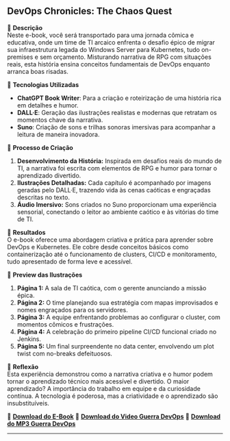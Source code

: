 ## **DevOps Chronicles: The Chaos Quest**

🌌 **Descrição**  
Neste e-book, você será transportado para uma jornada cômica e educativa, onde um time de TI arcaico enfrenta o desafio épico de migrar sua infraestrutura legada do Windows Server para Kubernetes, tudo on-premises e sem orçamento. Misturando narrativa de RPG com situações reais, esta história ensina conceitos fundamentais de DevOps enquanto arranca boas risadas.

🤖 **Tecnologias Utilizadas**  
- **ChatGPT Book Writer**: Para a criação e roteirização de uma história rica em detalhes e humor.  
- **DALL·E**: Geração das ilustrações realistas e modernas que retratam os momentos chave da narrativa.  
- **Suno**: Criação de sons e trilhas sonoras imersivas para acompanhar a leitura de maneira inovadora.  

🧐 **Processo de Criação**  
1. **Desenvolvimento da História:** Inspirada em desafios reais do mundo de TI, a narrativa foi escrita com elementos de RPG e humor para tornar o aprendizado divertido.
2. **Ilustrações Detalhadas:** Cada capítulo é acompanhado por imagens geradas pelo DALL·E, trazendo vida às cenas caóticas e engraçadas descritas no texto.
3. **Áudio Imersivo:** Sons criados no Suno proporcionam uma experiência sensorial, conectando o leitor ao ambiente caótico e às vitórias do time de TI.

🚀 **Resultados**  
O e-book oferece uma abordagem criativa e prática para aprender sobre DevOps e Kubernetes. Ele cobre desde conceitos básicos como containerização até o funcionamento de clusters, CI/CD e monitoramento, tudo apresentado de forma leve e acessível.

🎨 **Preview das Ilustrações**  
1. **Página 1:** A sala de TI caótica, com o gerente anunciando a missão épica.  
2. **Página 2:** O time planejando sua estratégia com mapas improvisados e nomes engraçados para os servidores.  
3. **Página 3:** A equipe enfrentando problemas ao configurar o cluster, com momentos cômicos e frustrações.  
4. **Página 4:** A celebração do primeiro pipeline CI/CD funcional criado no Jenkins.  
5. **Página 5:** Um final surpreendente no data center, envolvendo um plot twist com no-breaks defeituosos.

💭 **Reflexão**  
Esta experiência demonstrou como a narrativa criativa e o humor podem tornar o aprendizado técnico mais acessível e divertido. O maior aprendizado? A importância do trabalho em equipe e da curiosidade contínua. A tecnologia é poderosa, mas a criatividade e o aprendizado são insubstituíveis.

🔗 **[Download do E-Book](./E-BOOK.md)**
🔗 **[Download do Video Guerra DevOps](./Eduardo_e_Monica-Guerra_DevOps.mp4)**
🔗 **[Download do MP3 Guerra DevOps](./Eduardo_e_Monica-Guerra_DevOps.mp3)**

---

